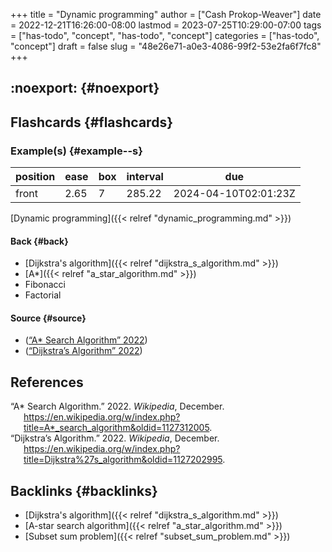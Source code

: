 +++
title = "Dynamic programming"
author = ["Cash Prokop-Weaver"]
date = 2022-12-21T16:26:00-08:00
lastmod = 2023-07-25T10:29:00-07:00
tags = ["has-todo", "concept", "has-todo", "concept"]
categories = ["has-todo", "concept"]
draft = false
slug = "48e26e71-a0e3-4086-99f2-53e2fa6f7fc8"
+++

## :noexport: {#noexport}


## Flashcards {#flashcards}


### Example(s) {#example--s}

| position | ease | box | interval | due                  |
|----------|------|-----|----------|----------------------|
| front    | 2.65 | 7   | 285.22   | 2024-04-10T02:01:23Z |

[Dynamic programming]({{< relref "dynamic_programming.md" >}})


#### Back {#back}

-   [Dijkstra's algorithm]({{< relref "dijkstra_s_algorithm.md" >}})
-   [A\*]({{< relref "a_star_algorithm.md" >}})
-   Fibonacci
-   Factorial


#### Source {#source}

-   (<a href="#citeproc_bib_item_1">“A* Search Algorithm” 2022</a>)
-   (<a href="#citeproc_bib_item_2">“Dijkstra’s Algorithm” 2022</a>)

## References

<style>.csl-entry{text-indent: -1.5em; margin-left: 1.5em;}</style><div class="csl-bib-body">
  <div class="csl-entry"><a id="citeproc_bib_item_1"></a>“A* Search Algorithm.” 2022. <i>Wikipedia</i>, December. <a href="https://en.wikipedia.org/w/index.php?title=A*_search_algorithm&oldid=1127312005">https://en.wikipedia.org/w/index.php?title=A*_search_algorithm&#38;oldid=1127312005</a>.</div>
  <div class="csl-entry"><a id="citeproc_bib_item_2"></a>“Dijkstra’s Algorithm.” 2022. <i>Wikipedia</i>, December. <a href="https://en.wikipedia.org/w/index.php?title=Dijkstra%27s_algorithm&oldid=1127202995">https://en.wikipedia.org/w/index.php?title=Dijkstra%27s_algorithm&#38;oldid=1127202995</a>.</div>
</div>


## Backlinks {#backlinks}

-   [Dijkstra's algorithm]({{< relref "dijkstra_s_algorithm.md" >}})
-   [A-star search algorithm]({{< relref "a_star_algorithm.md" >}})
-   [Subset sum problem]({{< relref "subset_sum_problem.md" >}})
